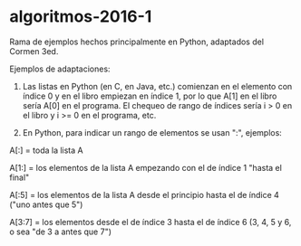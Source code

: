 # algoritmos-2016-1

Rama de ejemplos hechos principalmente en Python, adaptados del Cormen 3ed.

Ejemplos de adaptaciones:

1. Las listas en Python (en C, en Java, etc.) comienzan en el elemento con
índice 0 y en el libro empiezan en índice 1, por lo que A[1] en el libro sería
A[0] en el programa. El chequeo de rango de índices sería i > 0 en el libro y
i >= 0 en el programa, etc.

2. En Python, para indicar un rango de elementos se usan ":", ejemplos:

A[:] = toda la lista A

A[1:] = los elementos de la lista A empezando con el de índice 1 "hasta el final"

A[:5] = los elementos de la lista A desde el principio hasta el de índice 4 ("uno
        antes que 5")

A[3:7] = los elementos desde el de índice 3 hasta el de índice 6 (3, 4, 5 y 6, o sea
        "de 3 a antes que 7")
